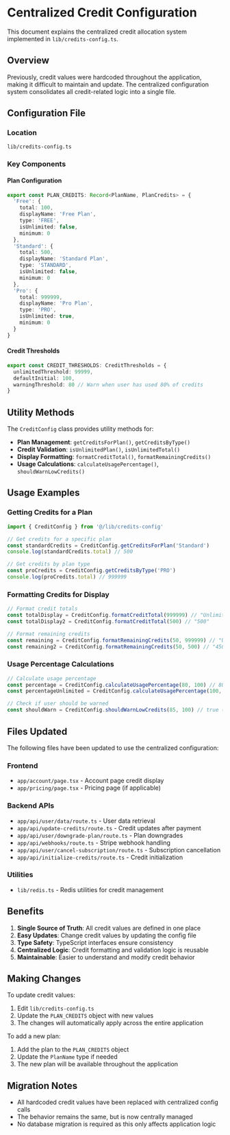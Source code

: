 # Centralized Credit Configuration

This document explains the centralized credit allocation system implemented in `lib/credits-config.ts`.

## Overview

Previously, credit values were hardcoded throughout the application, making it difficult to maintain and update. The centralized configuration system consolidates all credit-related logic into a single file.

## Configuration File

### Location
`lib/credits-config.ts`

### Key Components

#### Plan Configuration
```typescript
export const PLAN_CREDITS: Record<PlanName, PlanCredits> = {
  'Free': {
    total: 100,
    displayName: 'Free Plan',
    type: 'FREE',
    isUnlimited: false,
    minimum: 0
  },
  'Standard': {
    total: 500,
    displayName: 'Standard Plan', 
    type: 'STANDARD',
    isUnlimited: false,
    minimum: 0
  },
  'Pro': {
    total: 999999,
    displayName: 'Pro Plan',
    type: 'PRO',
    isUnlimited: true,
    minimum: 0
  }
}
```

#### Credit Thresholds
```typescript
export const CREDIT_THRESHOLDS: CreditThresholds = {
  unlimitedThreshold: 99999,
  defaultInitial: 100,
  warningThreshold: 80 // Warn when user has used 80% of credits
}
```

## Utility Methods

The `CreditConfig` class provides utility methods for:

- **Plan Management**: `getCreditsForPlan()`, `getCreditsByType()`
- **Credit Validation**: `isUnlimitedPlan()`, `isUnlimitedTotal()`
- **Display Formatting**: `formatCreditTotal()`, `formatRemainingCredits()`
- **Usage Calculations**: `calculateUsagePercentage()`, `shouldWarnLowCredits()`

## Usage Examples

### Getting Credits for a Plan
```typescript
import { CreditConfig } from '@/lib/credits-config'

// Get credits for a specific plan
const standardCredits = CreditConfig.getCreditsForPlan('Standard')
console.log(standardCredits.total) // 500

// Get credits by plan type
const proCredits = CreditConfig.getCreditsByType('PRO')
console.log(proCredits.total) // 999999
```

### Formatting Credits for Display
```typescript
// Format credit totals
const totalDisplay = CreditConfig.formatCreditTotal(999999) // "Unlimited"
const totalDisplay2 = CreditConfig.formatCreditTotal(500) // "500"

// Format remaining credits
const remaining = CreditConfig.formatRemainingCredits(50, 999999) // "Unlimited"
const remaining2 = CreditConfig.formatRemainingCredits(50, 500) // "450"
```

### Usage Percentage Calculations
```typescript
// Calculate usage percentage
const percentage = CreditConfig.calculateUsagePercentage(80, 100) // 80
const percentageUnlimited = CreditConfig.calculateUsagePercentage(100, 999999) // 5 (small value for UI)

// Check if user should be warned
const shouldWarn = CreditConfig.shouldWarnLowCredits(85, 100) // true (85% usage)
```

## Files Updated

The following files have been updated to use the centralized configuration:

### Frontend
- `app/account/page.tsx` - Account page credit display
- `app/pricing/page.tsx` - Pricing page (if applicable)

### Backend APIs
- `app/api/user/data/route.ts` - User data retrieval
- `app/api/update-credits/route.ts` - Credit updates after payment
- `app/api/user/downgrade-plan/route.ts` - Plan downgrades
- `app/api/webhooks/route.ts` - Stripe webhook handling
- `app/api/user/cancel-subscription/route.ts` - Subscription cancellation
- `app/api/initialize-credits/route.ts` - Credit initialization

### Utilities
- `lib/redis.ts` - Redis utilities for credit management

## Benefits

1. **Single Source of Truth**: All credit values are defined in one place
2. **Easy Updates**: Change credit values by updating the config file
3. **Type Safety**: TypeScript interfaces ensure consistency
4. **Centralized Logic**: Credit formatting and validation logic is reusable
5. **Maintainable**: Easier to understand and modify credit behavior

## Making Changes

To update credit values:

1. Edit `lib/credits-config.ts`
2. Update the `PLAN_CREDITS` object with new values
3. The changes will automatically apply across the entire application

To add a new plan:

1. Add the plan to the `PLAN_CREDITS` object
2. Update the `PlanName` type if needed
3. The new plan will be available throughout the application

## Migration Notes

- All hardcoded credit values have been replaced with centralized config calls
- The behavior remains the same, but is now centrally managed
- No database migration is required as this only affects application logic 